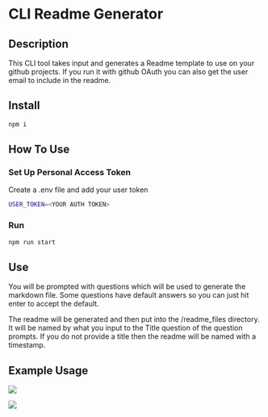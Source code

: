 # CLI Readme Generator

## Description

This CLI tool takes input and generates a Readme template to use on your github projects. If you run it with github OAuth you can also get the user email to include in the readme.

## Install

```sh
npm i
```

## How To Use

### Set Up Personal Access Token

Create a .env file and add your user token

```sh
USER_TOKEN=<YOUR AUTH TOKEN>
```

### Run

```sh
npm run start
```

## Use

You will be prompted with questions which will be used to generate the markdown file. Some questions have default answers so you can just hit enter to accept the default.

The readme will be generated and then put into the /readme_files directory. It will be named by what you input to the Title question of the question prompts. If you do not provide a title then the readme will be named with a timestamp.

## Example Usage

![](assets/gif1.gif)

![](assets/gif2.gif)
